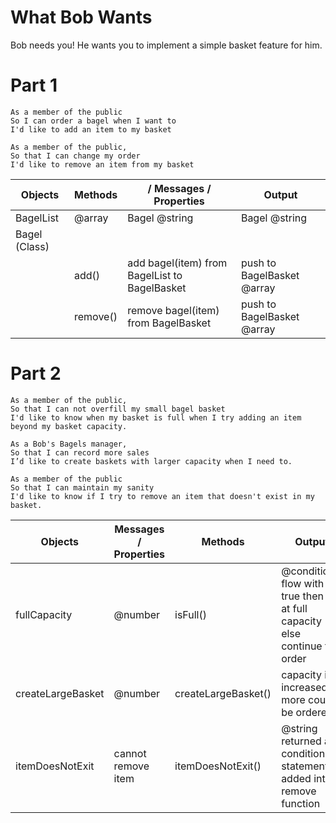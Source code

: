 # What Bob Wants
Bob needs you!
He wants you to implement a simple basket feature for him.

# Part 1
```
As a member of the public
So I can order a bagel when I want to
I'd like to add an item to my basket

As a member of the public,
So that I can change my order
I'd like to remove an item from my basket
```


Objects | Methods |/ Messages / Properties | Output
---- | ---- | ---- | ----
BagelList | @array |Bagel @string | Bagel @string 
Bagel (Class) | 
||add()|add bagel(item) from BagelList to BagelBasket| push to BagelBasket @array
||remove()| remove bagel(item) from BagelBasket | push to BagelBasket @array

# Part 2
```
As a member of the public,
So that I can not overfill my small bagel basket
I'd like to know when my basket is full when I try adding an item beyond my basket capacity.
```
```
As a Bob's Bagels manager,
So that I can record more sales
I’d like to create baskets with larger capacity when I need to.
```
```
As a member of the public
So that I can maintain my sanity
I'd like to know if I try to remove an item that doesn't exist in my basket.
```

Objects |Messages / Properties  | Methods | Output
---- | ---- | ---- | ----
fullCapacity| @number | isFull() | @conditional flow with if true then its at full capacity else continue to order
createLargeBasket| @number | createLargeBasket() | capacity is increased so more could be ordered
itemDoesNotExit | cannot remove item | itemDoesNotExit() | @string returned and conditional statement added into remove function


